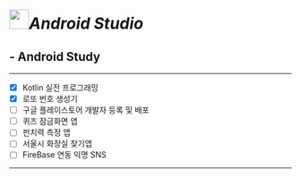 # <image src="https://user-images.githubusercontent.com/63226023/119218763-0955dd80-bb1d-11eb-926c-550b3580a76d.png" height="35">_**Android Studio**_
  ## - Android Study
  ---
  - [x] Kotlin 실전 프로그래밍
  - [x] 로또 번호 생성기
  - [ ] 구글 플레이스토어 개발자 등록 및 배포
  - [ ] 퀴즈 잠금화면 앱
  - [ ] 펀치력 측정 앱
  - [ ] 서울시 화장실 찾기앱
  - [ ] FireBase 연동 익명 SNS
  ---
  
  
